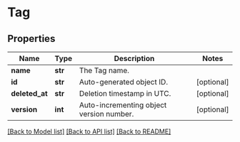 # Tag

## Properties
Name | Type | Description | Notes
------------ | ------------- | ------------- | -------------
**name** | **str** | The Tag name. | 
**id** | **str** | Auto-generated object ID. | [optional] 
**deleted_at** | **str** | Deletion timestamp in UTC. | [optional] 
**version** | **int** | Auto-incrementing object version number. | [optional] 

[[Back to Model list]](../README.md#documentation-for-models) [[Back to API list]](../README.md#documentation-for-api-endpoints) [[Back to README]](../README.md)


